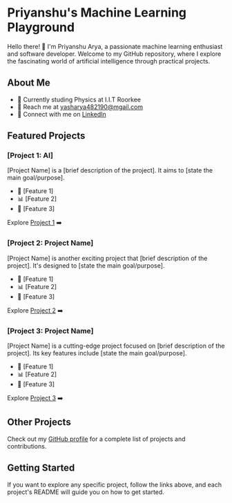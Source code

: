 # Priyanshu's Machine Learning Playground

Hello there! 👋 I'm Priyanshu Arya, a passionate machine learning enthusiast and software developer. Welcome to my GitHub repository, where I explore the fascinating world of artificial intelligence through practical projects.

## About Me

- 🚀 Currently studing Physics at I.I.T Roorkee<!-- - 🌐 [Your Personal Website/Portfolio] -->
- 📧 Reach me at yasharya482190@mgail.com
- 💼 Connect with me on [LinkedIn](https://www.linkedin.com/in/priyanshu-arya-660897249/)


## Featured Projects

### [Project 1: AI]

[Project Name] is a [brief description of the project]. It aims to [state the main goal/purpose].

- 🤖 [Feature 1]
- 📊 [Feature 2]
- 🚀 [Feature 3]

Explore [Project 1](/https://github.com/YASTREAMER/VLG-Project) ➡️

### [Project 2: Project Name]

[Project Name] is another exciting project that [brief description of the project]. It's designed to [state the main goal/purpose].

- 🤖 [Feature 1]
- 📊 [Feature 2]
- 🚀 [Feature 3]

Explore [Project 2](./project-2) ➡️

### [Project 3: Project Name]

[Project Name] is a cutting-edge project focused on [brief description of the project]. Its key features include [state the main goal/purpose].

- 🤖 [Feature 1]
- 📊 [Feature 2]
- 🚀 [Feature 3]

Explore [Project 3](./project-3) ➡️

## Other Projects

Check out my [GitHub profile](https://github.com/your-username) for a complete list of projects and contributions.

## Getting Started

If you want to explore any specific project, follow the links above, and each project's README will guide you on how to get started.